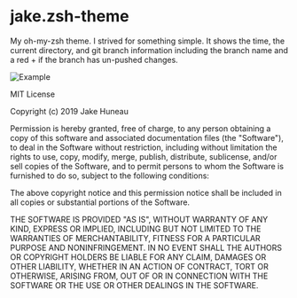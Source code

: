 # jake.zsh-theme
My oh-my-zsh theme. I strived for something simple. It shows the time, the current directory, and git branch
information including the branch name and a red + if the branch has un-pushed changes.

![Example](https://user-images.githubusercontent.com/19490643/59969576-8554de80-951e-11e9-980a-ce87bd3f55ea.png)


MIT License

Copyright (c) 2019 Jake Huneau

Permission is hereby granted, free of charge, to any person obtaining a copy
of this software and associated documentation files (the "Software"), to deal
in the Software without restriction, including without limitation the rights
to use, copy, modify, merge, publish, distribute, sublicense, and/or sell
copies of the Software, and to permit persons to whom the Software is
furnished to do so, subject to the following conditions:

The above copyright notice and this permission notice shall be included in all
copies or substantial portions of the Software.

THE SOFTWARE IS PROVIDED "AS IS", WITHOUT WARRANTY OF ANY KIND, EXPRESS OR
IMPLIED, INCLUDING BUT NOT LIMITED TO THE WARRANTIES OF MERCHANTABILITY,
FITNESS FOR A PARTICULAR PURPOSE AND NONINFRINGEMENT. IN NO EVENT SHALL THE
AUTHORS OR COPYRIGHT HOLDERS BE LIABLE FOR ANY CLAIM, DAMAGES OR OTHER
LIABILITY, WHETHER IN AN ACTION OF CONTRACT, TORT OR OTHERWISE, ARISING FROM,
OUT OF OR IN CONNECTION WITH THE SOFTWARE OR THE USE OR OTHER DEALINGS IN THE
SOFTWARE.
